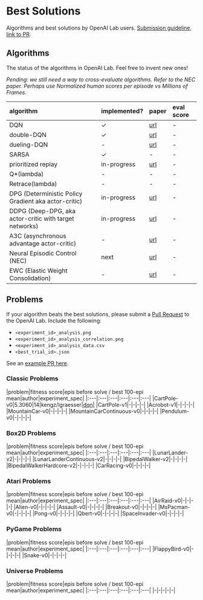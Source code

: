 # <a name="solutions"></a>Best Solutions

Algorithms and best solutions by OpenAI Lab users. [Submission guideline, link to PR](http://kengz.me/openai_lab).


## Algorithms

The status of the algorithms in OpenAI Lab. Feel free to invent new ones!

_Pending: we still need a way to cross-evaluate algorithms. Refer to the NEC paper. Perhaps use Normalized human scores per episode vs Millions of Frames._

|algorithm|implemented?|paper|eval score|
|:---|:---|:---|:---|
|DQN|✓|[url](https://arxiv.org/abs/1312.5602)|-|
|double-DQN|✓|[url](https://arxiv.org/abs/1509.06461)|-|
|dueling-DQN|-|[url](https://arxiv.org/abs/1511.06581)|-|
|SARSA|✓|-|-|
|prioritized replay|in-progress|[url](https://arxiv.org/abs/1511.05952)|-|
|Q*(lambda)|-|-|-|
|Retrace(lambda)|-|-|-|
|DPG (Deterministic Policy Gradient aka actor-critic)|in-progress|[url](http://jmlr.org/proceedings/papers/v32/silver14.pdf)|-|
|DDPG (Deep-DPG, aka actor-critic with target networks)|in-progress|[url](https://arxiv.org/abs/1509.02971)|-|
|A3C (asynchronous advantage actor-critic)|-|[url](https://arxiv.org/pdf/1602.01783.pdf)|-|
|Neural Episodic Control (NEC)|next|[url](https://arxiv.org/abs/1703.01988)|-|
|EWC (Elastic Weight Consolidation)|-|[url](https://arxiv.org/abs/1612.00796)|-|


## Problems

If your algorithm beats the best solutions, please submit a [Pull Request](https://github.com/kengz/openai_lab/pulls) to the OpenAI Lab. Include the following:

- `<experiment_id>_analysis.png`
- `<experiment_id>_analysis_correlation.png`
- `<experiment_id>_analysis_data.csv`
- `<best_trial_id>.json`

See an [example PR here](https://github.com/kengz/openai_lab/pulls).


### Classic Problems

|problem|fitness score|epis before solve / best 100-epi mean|author|experiment_spec|
|:---|:---|:---|:---|:---|:---|
|CartPole-v0|5.3060|14|kengz/lgraesser|[dqn](http://kengz.me/openai_lab)|
|CartPole-v1|-|-|-|-|
|Acrobot-v1|-|-|-|-|
|MountainCar-v0|-|-|-|-|
|MountainCarContinuous-v0|-|-|-|-|
|Pendulum-v0|-|-|-|-|


### Box2D Problems

|problem|fitness score|epis before solve / best 100-epi mean|author|experiment_spec|
|:---|:---|:---|:---|:---|:---|
|LunarLander-v2|-|-|-|-|
|LunarLanderContinuous-v2|-|-|-|-|
|BipedalWalker-v2|-|-|-|-|
|BipedalWalkerHardcore-v2|-|-|-|-|
|CarRacing-v0|-|-|-|-|


### Atari Problems

|problem|fitness score|epis before solve / best 100-epi mean|author|experiment_spec|
|:---|:---|:---|:---|:---|:---|
|AirRaid-v0|-|-|-|-|
|Alien-v0|-|-|-|-|
|Assault-v0|-|-|-|-|
|Breakout-v0|-|-|-|-|
|MsPacman-v0|-|-|-|-|
|Pong-v0|-|-|-|-|
|Qbert-v0|-|-|-|-|
|SpaceInvader-v0|-|-|-|-|


### PyGame Problems

|problem|fitness score|epis before solve / best 100-epi mean|author|experiment_spec|
|:---|:---|:---|:---|:---|:---|
|FlappyBird-v0|-|-|-|-|
|Snake-v0|-|-|-|-|


### Universe Problems

|problem|fitness score|epis before solve / best 100-epi mean|author|experiment_spec|
|:---|:---|:---|:---|:---|:---|
|-|-|-|-|-|

